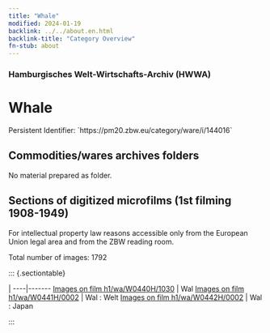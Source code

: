 ```yaml
---
title: "Whale"
modified: 2024-01-19
backlink: ../../about.en.html
backlink-title: "Category Overview"
fn-stub: about
---
```


### Hamburgisches Welt-Wirtschafts-Archiv (HWWA)

# Whale

<div class="hint">Persistent Identifier: `https://pm20.zbw.eu/category/ware/i/144016`</div>







## Commodities/wares archives folders





No material prepared as folder.



<a id="filmsections" />

## Sections of digitized microfilms (1st filming 1908-1949)

<p>For intellectual property law reasons accessible only from the European Union legal area and from the ZBW reading room.</p>



<p>Total number of images: 1792</p>




::: {.sectiontable}

 | 
----|-------
<a class="btn" href="https://pm20.zbw.eu/film/h1/wa/W0440H/1030" rel="nofollow">Images on film h1/wa/W0440H/1030</a> | Wal
<a class="btn" href="https://pm20.zbw.eu/film/h1/wa/W0441H/0002" rel="nofollow">Images on film h1/wa/W0441H/0002</a> | Wal : Welt
<a class="btn" href="https://pm20.zbw.eu/film/h1/wa/W0442H/0002" rel="nofollow">Images on film h1/wa/W0442H/0002</a> | Wal : Japan


:::
















